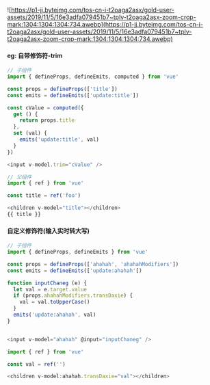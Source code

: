 ![https://p1-jj.byteimg.com/tos-cn-i-t2oaga2asx/gold-user-assets/2019/11/5/16e3adfa079451b7~tplv-t2oaga2asx-zoom-crop-mark:1304:1304:1304:734.awebp](https://p1-jj.byteimg.com/tos-cn-i-t2oaga2asx/gold-user-assets/2019/11/5/16e3adfa079451b7~tplv-t2oaga2asx-zoom-crop-mark:1304:1304:1304:734.awebp)

#### eg: 自带修饰符-trim

```js
// 子组件
import { defineProps, defineEmits, computed } from 'vue'

const props = defineProps(['title'])
const emits = defineEmits(['update:title'])

const cValue = computed({
  get () {
    return props.title
  },
  set (val) {
    emits('update:title', val)
  }
})

<input v-model.trim="cValue" />
```
```js
// 父组件
import { ref } from 'vue'

const title = ref('foo')

<children v-model="title"></children>
{{ title }}
```

#### 自定义修饰符(输入实时转大写)

```js
// 子组件
import { defineProps, defineEmits } from 'vue'

const props = defineProps(['ahahah', 'ahahahModifiers'])
const emits = defineEmits(['update:ahahah'[)

function inputChaneg (e) {
  let val = e.target.value
  if (props.ahahahModifiers.transDaxie) {
    val = val.toUpperCase()
  }
  emits('update:ahahah', val)
}


<input v-model="ahahah" @input="inputChaneg" />
```
```js
import { ref } from 'vue'

const val = ref('')

<children v-model:ahahah.transDaxie="val"></children>
```
